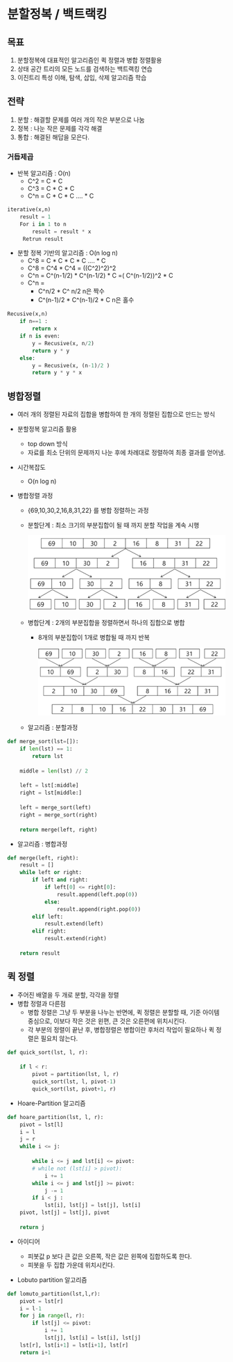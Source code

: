 # 분할정복 / 백트랙킹

## 목표

1. 분할정복에 대표적인 알고리즘인 퀵 정렬과 병합 정렬활용
2. 상태 공간 트리의 모든 노드를 검색하는 백트랙킹 연습
3. 이진트리 특성 이해, 탐색, 삽입, 삭제 알고리즘 학습

## 전략

1. 분할 : 해결할 문제를 여러 개의 작은 부분으로 나눔
2. 정복 : 나눈 작은 문제를 각각 해결
3. 통합 : 해결된 해답을 모은다.

### 거듭제곱

- 반복 알고리즘  : O(n)
  - C^2 = C * C
  - C^3 = C * C * C
  - C^n = C * C * C .... * C

```python
iterative(x,n)
	result = 1
	For i in 1 to n
		result = result * x
     Retrun result
```

- 분할 정복 기반의 알고리즘 : O(n log n)
  - C^8 = C * C * C * C .... * C
  - C^8 = C^4 * C^4 = ((C^2)^2)^2
  - C^n = C^(n-1/2) * C^(n-1/2) * C =( C^(n-1/2))^2 * C
  - C^n =
    - C^n/2 * C^ n/2 n은 짝수
    - C^(n-1)/2 * C^(n-1)/2 * C n은 홀수

```python
Recusive(x,n)
	if n==1 :
		return x
    if n is even:
    	y = Recusive(x, n/2)
        return y * y
    else:
        y = Recusive(x, (n-1)/2 )
        return y * y * x
```





## 병합정렬

- 여러 개의 정렬된 자료의 집합을 병합하여 한 개의 정렬된 집합으로 만드는 방식
- 분할정복 알고리즘 활용
  - top down 방식
  - 자료를 최소 단위의 문제까지 나눈 후에 차례대로 정렬하여 최종 결과를 얻어냄.
- 시간복잡도
  - O(n log n)

- 병합정렬 과정

  - {69,10,30,2,16,8,31,22} 를 병합 정렬하는 과정

  - 분할단계 : 최소 크기의 부분집합이 될 때 까지 분할 작업을 계속 시행

    ![image-20220330172220829](readme.assets/image-20220330172220829.png)

  

  - 병합단계 : 2개의 부분집합을 정렬하면서 하나의 집합으로 병합

    - 8개의 부분집합이 1개로 병합될 때 까지 반복

      ![image-20220330172336880](readme.assets/image-20220330172336880.png)

  

  - 알고리즘 : 분할과정

```python
def merge_sort(lst=[]):
    if len(lst) == 1:
        return lst

    middle = len(lst) // 2

    left = lst[:middle]
    right = lst[middle:]

    left = merge_sort(left)
    right = merge_sort(right)

    return merge(left, right)
```



  - 알고리즘 : 병합과정

```python
def merge(left, right):
    result = []
    while left or right:
        if left and right:
            if left[0] <= right[0]:
                result.append(left.pop(0))
            else:
                result.append(right.pop(0))
        elif left:
            result.extend(left)
        elif right:
            result.extend(right)

    return result
```



## 퀵 정렬

- 주어진 배열을 두 개로 분할, 각각을 정렬
- 병합 정렬과 다른점
  - 병합 정렬은 그냥 두 부분을 나누는 반면에, 퀵 정렬은 분할할 때, 기준 아이템 중심으로, 이보다 작은 것은 왼편, 큰 것은 오른편에 위치시킨다.
  - 각 부분의 정렬이 끝난 후, 병합정렬은 병합이란 후처리 작업이 필요하나 퀵 정렬은 필요치 않는다.

```python
def quick_sort(lst, l, r):

    if l < r:
        pivot = partition(lst, l, r)
        quick_sort(lst, l, pivot-1)
        quick_sort(lst, pivot+1, r)
```

- Hoare-Partition 알고리즘

```python
def hoare_partition(lst, l, r):
    pivot = lst[l]
    i = l
    j = r
    while i <= j:
        
        while i <= j and lst[i] <= pivot:
        # while not (lst[i] > pivot):
            i += 1
        while i <= j and lst[j] >= pivot:
            j -= 1
        if i < j :
            lst[i], lst[j] = lst[j], lst[i]
    pivot, lst[j] = lst[j], pivot

    return j
```

- 아이디어
  - 피봇값 p 보다 큰 값은 오른쪽, 작은 값은 왼쪽에 집합하도록 한다.
  - 피봇을 두 집합 가운데 위치시킨다.



- Lobuto partition 알고리즘

```python
def lomuto_partition(lst,l,r):
    pivot = lst[r]
    i = l-1
    for j in range(l, r):
        if lst[j] <= pivot:
            i += 1
            lst[j], lst[i] = lst[i], lst[j]
    lst[r], lst[i+1] = lst[i+1], lst[r]
    return i+1
```

